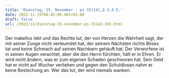 ```yaml
---
title: 'Dienstag, 15. November : ps 15(14),2-3.4.5.'
date: 2022-11-15T06:42:00.001+01:00
draft: false
url: /2022/11/dienstag-15-november-ps-15142-345.html
---
```


Der makellos lebt und das Rechte tut, der von Herzen die Wahrheit sagt, der mit seiner Zunge nicht verleumdet hat, der seinem Nächsten nichts Böses tat und keine Schmach auf seinen Nachbarn gehäuft hat. Der Verworfene ist in seinen Augen verachtet, aber die den Herrn fürchten, hält er in Ehren. Er wird nicht ändern, was er zum eigenen Schaden geschworen hat. Sein Geld hat er nicht auf Wucher verliehen und gegen den Schuldlosen nahm er keine Bestechung an. Wer das tut, der wird niemals wanken.